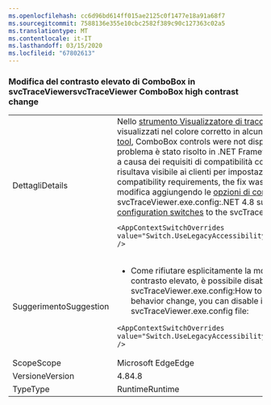 ```yaml
---
ms.openlocfilehash: cc6d96bd614ff015ae2125c0f1477e18a91a68f7
ms.sourcegitcommit: 7588136e355e10cbc2582f389c90c127363c02a5
ms.translationtype: MT
ms.contentlocale: it-IT
ms.lasthandoff: 03/15/2020
ms.locfileid: "67802613"
---
```

### <a name="svctraceviewer-combobox-high-contrast-change"></a><span data-ttu-id="4160d-101">Modifica del contrasto elevato di ComboBox in svcTraceViewer</span><span class="sxs-lookup"><span data-stu-id="4160d-101">svcTraceViewer ComboBox high contrast change</span></span>

|   |   |
|---|---|
|<span data-ttu-id="4160d-102">Dettagli</span><span class="sxs-lookup"><span data-stu-id="4160d-102">Details</span></span>|<span data-ttu-id="4160d-103">Nello [strumento Visualizzatore di tracce dei servizi Microsoft](~/docs/framework/wcf/service-trace-viewer-tool-svctraceviewer-exe.md) i controlli ComboBox non venivano visualizzati nel colore corretto in alcuni temi a contrasto elevato.</span><span class="sxs-lookup"><span data-stu-id="4160d-103">In the [Microsoft Service Trace Viewer tool](~/docs/framework/wcf/service-trace-viewer-tool-svctraceviewer-exe.md), ComboBox controls were not displayed in the correct color in certain high contrast themes.</span></span> <span data-ttu-id="4160d-104">Il problema è stato risolto in .NET Framework 4.7.2.</span><span class="sxs-lookup"><span data-stu-id="4160d-104">The issue was fixed in .NET Framework 4.7.2.</span></span> <span data-ttu-id="4160d-105">Tuttavia, a causa dei requisiti di compatibilità con le versioni precedenti di .NET Framework SDK, la correzione non risultava visibile ai clienti per impostazione predefinita.</span><span class="sxs-lookup"><span data-stu-id="4160d-105">However, due to .NET Framework SDK backward compatibility requirements, the fix was not visible to customers by default.</span></span> <span data-ttu-id="4160d-106">.NET 4.8 espone questa modifica aggiungendo le [opzioni di configurazione di AppContext](~/docs/framework/configure-apps/file-schema/runtime/appcontextswitchoverrides-element.md) seguenti al file svcTraceViewer.exe.config:</span><span class="sxs-lookup"><span data-stu-id="4160d-106">.NET 4.8 surfaces this change by adding the following [AppContext configuration switches](~/docs/framework/configure-apps/file-schema/runtime/appcontextswitchoverrides-element.md) to the svcTraceViewer.exe.config file:</span></span><pre><code class="lang-xml">&lt;AppContextSwitchOverrides value=&quot;Switch.UseLegacyAccessibilityFeatures=false;Switch.UseLegacyAccessibilityFeatures.2=false&quot; /&gt;&#13;&#10;</code></pre>|
|<span data-ttu-id="4160d-107">Suggerimento</span><span class="sxs-lookup"><span data-stu-id="4160d-107">Suggestion</span></span>|<ul><li><span data-ttu-id="4160d-108">Come rifiutare esplicitamente la modifica: se non si vuole avere la modifica funzionale relativa al contrasto elevato, è possibile disabilitarla rimuovendo la sezione seguente dal file svcTraceViewer.exe.config:</span><span class="sxs-lookup"><span data-stu-id="4160d-108">How to opt out of the change If you don't want to have the high contrast behavior change, you can disable it by removing the following section from the svcTraceViewer.exe.config file:</span></span></li></ul><pre><code class="lang-xml">&lt;AppContextSwitchOverrides value=&quot;Switch.UseLegacyAccessibilityFeatures=false;Switch.UseLegacyAccessibilityFeatures.2=false&quot; /&gt;&#13;&#10;</code></pre>|
|<span data-ttu-id="4160d-109">Scope</span><span class="sxs-lookup"><span data-stu-id="4160d-109">Scope</span></span>|<span data-ttu-id="4160d-110">Microsoft Edge</span><span class="sxs-lookup"><span data-stu-id="4160d-110">Edge</span></span>|
|<span data-ttu-id="4160d-111">Versione</span><span class="sxs-lookup"><span data-stu-id="4160d-111">Version</span></span>|<span data-ttu-id="4160d-112">4.8</span><span class="sxs-lookup"><span data-stu-id="4160d-112">4.8</span></span>|
|<span data-ttu-id="4160d-113">Type</span><span class="sxs-lookup"><span data-stu-id="4160d-113">Type</span></span>|<span data-ttu-id="4160d-114">Runtime</span><span class="sxs-lookup"><span data-stu-id="4160d-114">Runtime</span></span>|
